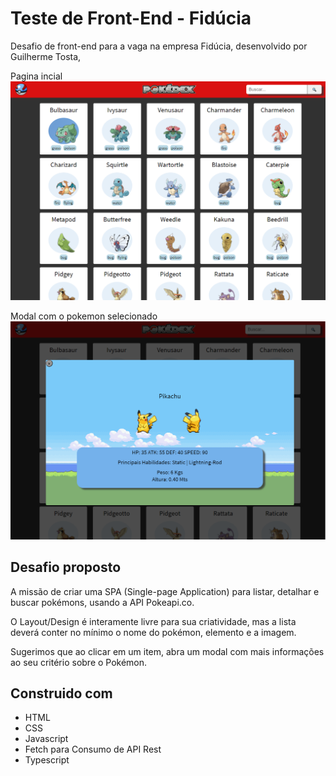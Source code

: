 # Teste de Front-End - Fidúcia


Desafio de front-end para a vaga na empresa Fidúcia, desenvolvido por Guilherme Tosta,

Pagina incial
![Initial Page](public/initialPage.png?raw=true "Pagina Inicial")

Modal com o pokemon selecionado
![Pokemon](public/modal.png?raw=true "Modal")

## Desafio proposto

A missão de criar uma SPA (Single-page Application) para listar, detalhar e buscar pokémons, usando a API Pokeapi.co.

O Layout/Design é interamente livre para sua criatividade, mas a lista deverá conter no mínimo o nome do pokémon, elemento e a imagem.

Sugerimos que ao clicar em um item, abra um modal com mais informações ao seu critério sobre o Pokémon.

## Construido com

- HTML
- CSS
- Javascript
- Fetch para Consumo de API Rest
- Typescript
